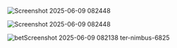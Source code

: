 ![Screenshot 2025-06-09 082448](https://github.com/user-attachments/assets/bf484b13-134f-40ef-84b9-167dddfa4450)


![Screenshot 2025-06-09 082448](https://github.com/user-attachments/assets/22618088-8baa-4eb4-a23e-3fa1a9908a83)


![bet![Screenshot 2025-06-09 082138](https://github.com/user-attachments/assets/45b480a1-7b22-45bb-92cf-a8f9a1088c3b)
ter-nimbus-6825](https://github.com/user-attachments/assets/efb22965-d004-467e-838c-d9babe7b8a9e)
